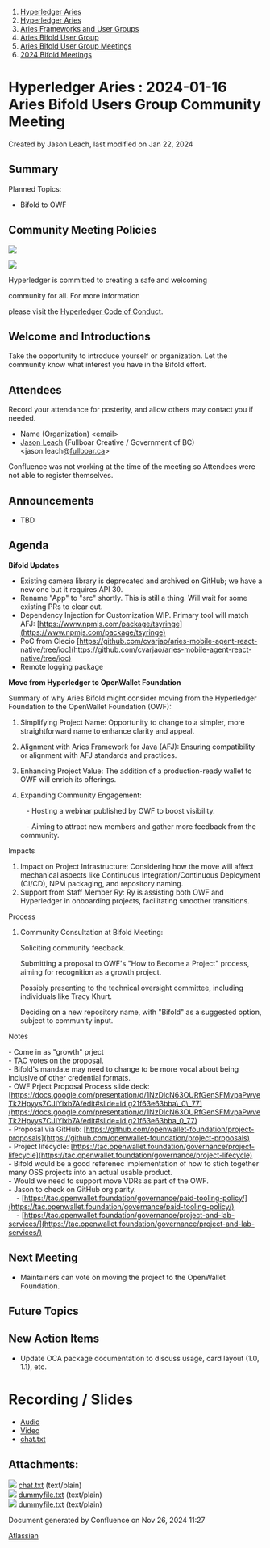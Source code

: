 1. [Hyperledger Aries](index.html)
2. [Hyperledger Aries](Hyperledger-Aries_18481154.html)
3. [Aries Frameworks and User Groups](Aries-Frameworks-and-User-Groups_18481290.html)
4. [Aries Bifold User Group](Aries-Bifold-User-Group_18490719.html)
5. [Aries Bifold User Group Meetings](Aries-Bifold-User-Group-Meetings_18490725.html)
6. [2024 Bifold Meetings](2024-Bifold-Meetings_18519043.html)

# Hyperledger Aries : 2024-01-16 Aries Bifold Users Group Community Meeting

Created by Jason Leach, last modified on Jan 22, 2024

## Summary

Planned Topics:

- Bifold to OWF

## Community Meeting Policies

![](https://wiki.hyperledger.org/download/attachments/29034696/Antitrustnotice.png?version=1&modificationDate=1581695654000&api=v2)

![](https://wiki.hyperledger.org/download/attachments/2392771/welcome.png?version=2&modificationDate=1572450107000&api=v2)

Hyperledger is committed to creating a safe and welcoming

community for all. For more information

please visit the [Hyperledger Code of Conduct](https://lf-hyperledger.atlassian.net/wiki/display/HYP/Hyperledger+Code+of+Conduct).

## Welcome and Introductions

Take the opportunity to introduce yourself or organization. Let the community know what interest you have in the Bifold effort.

## Attendees

Record your attendance for posterity, and allow others may contact you if needed.

- Name (Organization) &lt;email&gt;
- [Jason Leach](https://lf-hyperledger.atlassian.net/wiki/people/557058:f6688130-fee2-4c0a-a611-b8623f0d7f57?ref=confluence) (Fullboar Creative / Government of BC) &lt;jason.leach@[fullboar.ca](http://fullboar.ca)&gt;

Confluence was not working at the time of the meeting so Attendees were not able to register themselves.

## Announcements

- TBD

## Agenda

**Bifold Updates**

- Existing camera library is deprecated and archived on GitHub; we have a new one but it requires API 30.
- Rename "App" to "src" shortly. This is still a thing. Will wait for some existing PRs to clear out.
- Dependency Injection for Customization WIP. Primary tool will match AFJ: [https://www.npmjs.com/package/tsyringe](https://www.npmjs.com/package/tsyringe)
- PoC from Clecio [https://github.com/cvarjao/aries-mobile-agent-react-native/tree/ioc](https://github.com/cvarjao/aries-mobile-agent-react-native/tree/ioc)
- Remote logging package
  

**Move from Hyperledger to OpenWallet Foundation**

Summary of why Aries Bifold might consider moving from the Hyperledger Foundation to the OpenWallet Foundation (OWF):

1. Simplifying Project Name: Opportunity to change to a simpler, more straightforward name to enhance clarity and appeal.
2. Alignment with Aries Framework for Java (AFJ): Ensuring compatibility or alignment with AFJ standards and practices.
3. Enhancing Project Value: The addition of a production-ready wallet to OWF will enrich its offerings.
4. Expanding Community Engagement:
   
      - Hosting a webinar published by OWF to boost visibility.
   
      - Aiming to attract new members and gather more feedback from the community.

Impacts

1. Impact on Project Infrastructure: Considering how the move will affect mechanical aspects like Continuous Integration/Continuous Deployment (CI/CD), NPM packaging, and repository naming.
2. Support from Staff Member Ry: Ry is assisting both OWF and Hyperledger in onboarding projects, facilitating smoother transitions.

Process

1. Community Consultation at Bifold Meeting:
   
   Soliciting community feedback.
   
   Submitting a proposal to OWF's "How to Become a Project" process, aiming for recognition as a growth project.
   
   Possibly presenting to the technical oversight committee, including individuals like Tracy Khurt.
   
   Deciding on a new repository name, with "Bifold" as a suggested option, subject to community input.

Notes

\- Come in as "growth" prject  
\- TAC votes on the proposal.  
\- Bifold's mandate may need to change to be more vocal about being inclusive of other credential formats.  
\- OWF Prject Proposal Process slide deck: [https://docs.google.com/presentation/d/1NzDIcN63OURfGenSFMvpaPwveTk2Hpyys7CJIYlxb7A/edit#slide=id.g21f63e63bba\_0\_77](https://docs.google.com/presentation/d/1NzDIcN63OURfGenSFMvpaPwveTk2Hpyys7CJIYlxb7A/edit#slide=id.g21f63e63bba_0_77)  
\- Proposal via GitHub: [https://github.com/openwallet-foundation/project-proposals](https://github.com/openwallet-foundation/project-proposals)  
\- Project lifecycle: [https://tac.openwallet.foundation/governance/project-lifecycle](https://tac.openwallet.foundation/governance/project-lifecycle)  
\- Bifold would be a good referenec implementation of how to stich together many OSS projects into an actual usable product.   
\- Would we need to support move VDRs as part of the OWF.  
\- Jason to check on GitHub org parity.  
    - [https://tac.openwallet.foundation/governance/paid-tooling-policy/](https://tac.openwallet.foundation/governance/paid-tooling-policy/)  
    - [https://tac.openwallet.foundation/governance/project-and-lab-services/](https://tac.openwallet.foundation/governance/project-and-lab-services/)

## Next Meeting

- Maintainers can vote on moving the project to the OpenWallet Foundation.

## Future Topics

## New Action Items

- Update OCA package documentation to discuss usage, card layout (1.0, 1.1), etc.

# Recording / Slides

- [Audio](#)
- [Video](#)
- [chat.txt](attachments/18509716/18519053.txt)

## Attachments:

![](images/icons/bullet_blue.gif) [chat.txt](attachments/18509716/18519053.txt) (text/plain)  
![](images/icons/bullet_blue.gif) [dummyfile.txt](attachments/18509716/18519051.txt) (text/plain)  
![](images/icons/bullet_blue.gif) [dummyfile.txt](attachments/18509716/18519052.txt) (text/plain)

Document generated by Confluence on Nov 26, 2024 11:27

[Atlassian](http://www.atlassian.com/)

